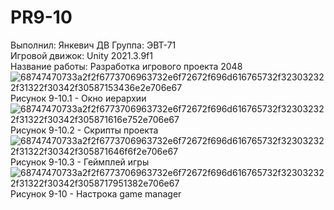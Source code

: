 # PR9-10
Выполнил: Янкевич ДВ Группа: ЭВТ-71  
Игровой движок: Unity 2021.3.9f1  
Название работы: Разработка игрового проекта 2048  
![68747470733a2f2f6773706963732e6f72672f696d616765732f323032322f31322f30342f30587153436e2e706e67](https://user-images.githubusercontent.com/119736937/205516609-6a8d26ad-2eb7-4896-9f47-b792ecefa261.png)  
Рисунок 9-10.1 - Окно иерархии  
![68747470733a2f2f6773706963732e6f72672f696d616765732f323032322f31322f30342f305871616e752e706e67](https://user-images.githubusercontent.com/119736937/205516649-3777fd34-1897-473a-a71d-0700f4e218c3.png)  
Рисунок 9-10.2 - Скрипты проекта  
![68747470733a2f2f6773706963732e6f72672f696d616765732f323032322f31322f30342f305871646f6f2e706e67](https://user-images.githubusercontent.com/119736937/205516665-d05b256e-cea7-4ce8-baa2-9bf3994c57d9.png)  
Рисунок 9-10.3 - Геймплей игры  
![68747470733a2f2f6773706963732e6f72672f696d616765732f323032322f31322f30342f3058717951382e706e67](https://user-images.githubusercontent.com/119736937/205516691-f00c93ec-38d6-4589-8e0f-ef3f8976b714.png)  
Рисунок 9-10 - Настрока game manager  
